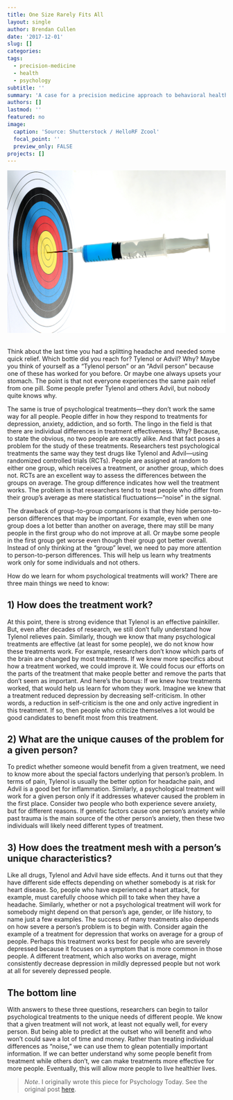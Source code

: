 ```yaml
---
title: One Size Rarely Fits All
layout: single
author: Brendan Cullen
date: '2017-12-01'
slug: []
categories:
tags:
  - precision-medicine
  - health
  - psychology
subtitle: ''
summary: 'A case for a precision medicine approach to behavioral health in psychology'
authors: []
lastmod: ''
featured: no
image:
  caption: 'Source: Shutterstock / HelloRF Zcool'
  focal_point: ''
  preview_only: FALSE
projects: []
---
```


<center>
<img src="featured.jpg">
</center>
<br>

Think about the last time you had a splitting headache and needed some quick relief. Which bottle did you reach for? Tylenol or Advil? Why? Maybe you think of yourself as a “Tylenol person” or an “Advil person” because one of these has worked for you before. Or maybe one always upsets your stomach. The point is that not everyone experiences the same pain relief from one pill. Some people prefer Tylenol and others Advil, but nobody quite knows why.

The same is true of psychological treatments—they don’t work the same way for all people. People differ in how they respond to treatments for depression, anxiety, addiction, and so forth. The lingo in the field is that there are individual differences in treatment effectiveness. Why? Because, to state the obvious, no two people are exactly alike. And that fact poses a problem for the study of these treatments. Researchers test psychological treatments the same way they test drugs like Tylenol and Advil—using randomized controlled trials (RCTs). People are assigned at random to either one group, which receives a treatment, or another group, which does not. RCTs are an excellent way to assess the differences between the groups on average. The group difference indicates how well the treatment works. The problem is that researchers tend to treat people who differ from their group’s average as mere statistical fluctuations—“noise” in the signal.

The drawback of group-to-group comparisons is that they hide person-to-person differences that may be important. For example, even when one group does a lot better than another on average, there may still be many people in the first group who do not improve at all. Or maybe some people in the first group get worse even though their group got better overall. Instead of only thinking at the “group” level, we need to pay more attention to person-to-person differences. This will help us learn why treatments work only for some individuals and not others.

How do we learn for whom psychological treatments will work? There are three main things we need to know:

## 1) How does the treatment work?

At this point, there is strong evidence that Tylenol is an effective painkiller. But, even after decades of research, we still don’t fully understand how Tylenol relieves pain. Similarly, though we know that many psychological treatments are effective (at least for some people), we do not know how these treatments work. For example, researchers don’t know which parts of the brain are changed by most treatments. If we knew more specifics about how a treatment worked, we could improve it. We could focus our efforts on the parts of the treatment that make people better and remove the parts that don’t seem as important. And here’s the bonus: If we knew how treatments worked, that would help us learn for whom they work. Imagine we knew that a treatment reduced depression by decreasing self-criticism. In other words, a reduction in self-criticism is the one and only active ingredient in this treatment. If so, then people who criticize themselves a lot would be good candidates to benefit most from this treatment.


## 2) What are the unique causes of the problem for a given person?

To predict whether someone would benefit from a given treatment, we need to know more about the special factors underlying that person’s problem. In terms of pain, Tylenol is usually the better option for headache pain, and Advil is a good bet for inflammation. Similarly, a psychological treatment will work for a given person only if it addresses whatever caused the problem in the first place. Consider two people who both experience severe anxiety, but for different reasons. If genetic factors cause one person’s anxiety while past trauma is the main source of the other person’s anxiety, then these two individuals will likely need different types of treatment.


## 3) How does the treatment mesh with a person’s unique characteristics?

Like all drugs, Tylenol and Advil have side effects. And it turns out that they have different side effects depending on whether somebody is at risk for heart disease. So, people who have experienced a heart attack, for example, must carefully choose which pill to take when they have a headache. Similarly, whether or not a psychological treatment will work for somebody might depend on that person’s age, gender, or life history, to name just a few examples. The success of many treatments also depends on how severe a person’s problem is to begin with. Consider again the example of a treatment for depression that works on average for a group of people. Perhaps this treatment works best for people who are severely depressed because it focuses on a symptom that is more common in those people. A different treatment, which also works on average, might consistently decrease depression in mildly depressed people but not work at all for severely depressed people.


## The bottom line

With answers to these three questions, researchers can begin to tailor psychological treatments to the unique needs of different people. We know that a given treatment will not work, at least not equally well, for every person. But being able to predict at the outset who will benefit and who won’t could save a lot of time and money. Rather than treating individual differences as “noise,” we can use them to glean potentially important information. If we can better understand why some people benefit from treatment while others don’t, we can make treatments more effective for more people. Eventually, this will allow more people to live healthier lives.

>*Note*. I originally wrote this piece for Psychology Today. See the original post [here](https://www.psychologytoday.com/us/blog/the-motivated-brain/201712/one-size-rarely-fits-all).
